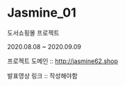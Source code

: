 # Jasmine_01
도서쇼핑몰 프로젝트

2020.08.08 ~ 2020.09.09

프로젝트 도메인 :: http://jasmine62.shop

발표영상 링크 :: 작성해야함

